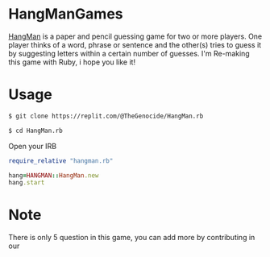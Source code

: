 # HangManGames

[HangMan](https://www.google.com/search?q=what+hangman+game&rlz=1C1CHBD_enID925ID925&oq=Whats+hangman&aqs=chrome.1.0i512j0i22i30l4j0i10i22i30l2j0i22i30l3.2724j0j4&sourceid=chrome&ie=UTF-8) is a paper and pencil guessing game for two or more players. One player thinks of a word, phrase or sentence and the other(s) tries to guess it by suggesting letters within a certain number of guesses. I'm Re-making this game with Ruby, i hope you like it!

# Usage
```bash
$ git clone https://replit.com/@TheGenocide/HangMan.rb
```

```bash
$ cd HangMan.rb 
```

Open your IRB
```rb
require_relative "hangman.rb"

hang=HANGMAN::HangMan.new
hang.start
```

# Note

There is only 5 question in this game, you can add more by contributing in our [](github)